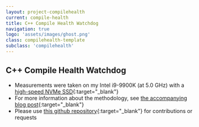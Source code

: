 ```yaml
---
layout: project-compilehealth
current: compile-health
title: C++ Compile Health Watchdog
navigation: true
logo: 'assets/images/ghost.png'
class: compilehealth-template
subclass: 'compilehealth'
---
```


## C++ Compile Health Watchdog

* Measurements were taken on my Intel i9-9900K (at 5.0 GHz) with a [high-speed NVMe SSD](https://www.harddrivebenchmark.net/hdd.php?id=15984){:target="_blank"}
* For more information about the methodology, see [the accompanying blog post](/blog/2020/04/16/cpp-compile-health){:target="_blank"}
* Please use [this github repository](https://github.com/Philip-Trettner/cpp-compile-overhead){:target="_blank"} for contributions or requests
